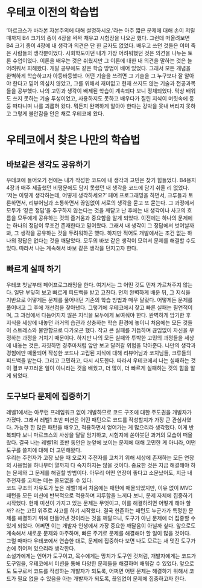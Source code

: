 # 우테코 이전의 학습법

 ‘마르크스가 바라본 자본주의에 대해 설명하시오.’라는 아주 짧은 문제에 대해 손이 저릴 때까지 B4 크기의 종이 4장을 꽉꽉 채우고 시험장을 나오곤 했다. 그런데 떠올려보면 B4 크기 종이 4장에 내 생각과 의견은 단 한 글자도 없었다. 배우고 쓰던 것들은 이미 죽은 사람들의 생각뿐이었다. 사회학도이던 내가 가장 어려워했던 것은 의견을 나누는 토론 수업이었다. 이론을 배우는 것은 쉬웠지만 그 이론에 대한 내 의견을 말하는 것은 늘 어려워서 피해왔다.
개발 공부에도 같은 학습 방법이 배어 있었다. 그래서 모든 개념을 완벽하게 학습하고자 아등바등했다. 어떤 기술을 쓰려면 그 기술을 그 누구보다 잘 알아야 한다고 믿어 의심치 않았고, 그를 위해서 재미없고 현재 쓰지도 않는 기술과 전공과목들을 공부했다. 나의 고민과 생각이 배제된 학습이 계속되다 보니 정체되었다. 막상 배워도 쓰지 못하는 기술 투성이었고, 사용하지도 못하고 배우다가 질린 지식이 머릿속에 둥둥 떠다니며 나를 괴롭혀 왔다. 뭐든지 완벽하게 알아야 한다는 강박을 못내 버리지 못하고 그렇게 불안감을 안은 채로 우테코에 왔다.

# 우테코에서 찾은 나만의 학습법
## 바보같은 생각도 공유하기
우테코에 들어오기 전에는 내가 작성한 코드에 내 생각과 고민은 찾기 힘들었다. B4용지 4장과 매주 제출했던 비평문에도 담지 못했던 내 생각을 코드에 담기 쉬울 리 없었다. <br/>
‘저는 이렇게 생각하는데, 어떻게 생각하세요?’
페어 프로그래밍을 하면서, 크루들과 토론하면서, 리뷰어님과 소통하면서 끊임없이 서로의 생각을 묻고 또 묻는다.
그 과정에서 모두가 ‘같은 정답’을 추구하지 않는다는 것을 깨닫고 난 후에는 내 생각이나 사고의 흐름을 모두에게 공유하는 것의 즐거움과 중요함을 알게 되었다.
이전에는 하나의 문제에는 하나의 정답이 무조건 존재한다고 믿어왔다. 그래서 내 생각이 그 정답에서 벗어날까 봐, 그 생각을 공유하는 것을 두려워하곤 했다.
하지만 적어도 개발에서는 조건 없는 하나의 정답은 없다는 것을 깨달았다. 모두의 바보 같은 생각이 모여서 문제를 해결할 수도 있다. 따라서 나는 계속해서 바보 같은 생각을 던지고자 한다.


## 빠르게 실패 하기 
우테코 첫날부터 페어프로그래밍을 한다. 여기서는 그 어떤 것도 먼저 가르쳐주지 않는다. 일단 부딪혀 보고 빠르게 피드백을 받고 고친다. 먼저 완벽하게 배운 뒤, 그 지식을 기반으로 어떻게든 문제를 풀어내던 기존의 학습 방법과 매우 달랐다. 어떻게든 문제를 풀어내고 그 후에 개선점을 찾아낸다. 그렇기에 우테코에서 잦고 빠른 실패는 필연적이며, 그 과정에서 다듬어지지 않은 지식을 모두에게 보여줘야 한다. 완벽하게 암기한 후 지식을 세상에 내놓던 과거의 습관과 상충하는 학습 환경에 놓이니 처음에는 모든 것들이 스트레스와 불안함으로 다가오곤 했다. 
작고 큰 실패를 거듭하며 끊임없이 자신을 부정하는 과정을 거치기 때문이다. 하지만 나의 모든 실패와 투박한 고민의 과정들을 세상에 내놓는 것은, 자칫하면 경주마처럼 앞만 보고 달려갈 위험을 막아준다. 나만의 생각과 경험에만 매몰되어 작성한 코드나 고립된 지식에 대해 리뷰어님과 코치님들, 크루들의 피드백을 받는다. 그리고 고민하고, 다시 시도한다. 따라서 우테코에서 나는 실패하는 것이 결코 부끄러운 일이 아니라는 것을 배웠고, 더 많이, 더 빠르게 실패하는 것의 힘을 알게 되었다.

## 도구보다 문제에 집중하기 
레벨1에서는 아무런 프레임워크 없이 개발하므로 코드 구조에 대한 주도권을 개발자가 가졌다. 그래서 레벨1 초반 미션은 어떤 패턴으로 코드를 작성할지가 가장 큰 관심사였다. 가능한 한 많은 패턴을 배우고, 적용하면서 얻어가는 게 많으리라 생각했다. 이게 반복되다 보니 마르크스의 사상을 달달 암기하고, 시험지에 쏟아붓던 과거의 모습이 떠올랐다.
결국 나는 레벨1의 초반 동안은 눈앞에 보이는 문제에 대해 고민한 게 아니라, 어떤 도구를 쓸지에 대해 더 고민해왔다. <br/>
우리는 주전자가 고장 났을 때 오로지 주전자를 고치기 위해 세상에 존재하는 모든 연장의 사용법을 하나부터 열까지 다 숙지하지는 않을 것이다.
중요한 것은 지금 해결해야 하는 문제와 그 문제를 해결할 방법이다. 아무리 어떤 연장이 좋다고 소문났어도, 지금 내 주전자를 고치는 데는 쓸모없을 수 있다. <br/>
코드 구조의 자유도가 높은 레벨1에서 처음에는 패턴에 매몰되었지만, 이유 없이 MVC 패턴을 모든 미션에 반복적으로 적용하며 지루함을 느끼다 보니, 문제 자체에 집중하기 시작했다. 현재 미션이 가지고 있는 문제는 무엇이고, 이를 해결하려면 어떻게 해야 할까? 라는 고민 위주로 사고를 하기 시작했다. 결국 현존하는 패턴도 누군가가 특정한 문제를 해결하기 위해 만들어낸 것이라는 것을 깨달으니, 도구가 아닌 문제에 더 집중할 수 있게 되었다.
어쩌면 이는 개발자 인생에서 가장 중요한 깨달음이 아닐까 싶다. 앞으로도 계속해서 새로운 문제와 마주하며, 빠른 주기로 문제를 해결해야 할 일이 많을 것이다. 그럴 때마다 우테코에서 연습한 대로, 문제에 집중하다 보면 나도 모르는 새 멋진 도구가 손에 쥐어져 있으리라 생각한다. <br/>
소설가에게는 언어가 도구이고, 목수에게는 망치가 도구인 것처럼, 개발자에게는 코드가 도구임을, 우테코에서 미션을 통해 다양한 문제들을 해결하며 배워갈 수 있었다. 앞으로도 도구로서 코드를 작성하는 개발자가 되도록, 어쩌면 어떤 문제는 해결하기 위해서 코드가 필요 없을 수 있음을 아는 개발자가 되도록, 끊임없이 문제에 집중하고자 한다.




